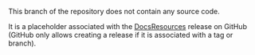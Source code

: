 This branch of the repository does not contain any source code.

It is a placeholder associated with the [DocsResources](https://github.com/BICCN/cell-locator/releases/tag/docs-resources) release on GitHub (GitHub only allows creating a release if it is associated with a tag or branch).
